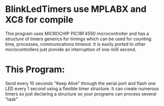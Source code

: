 # BlinkLedTimers use MPLABX and XC8 for compile
This program uses MICROCHIP PIC18F4550 microcontroller and has a structure of timers generics for timings which can be used for counting time, processes, communications timeout. It is easily ported to other microcontrollers just provide an interruption of one milli second.

# This Program:
  Send every 10 seconds "Keep Alive" through the serial port and flash one LED every 1 second using a flexible timer structure. It can create numerous timers so just declaring a structure so your programs can process several "task"


